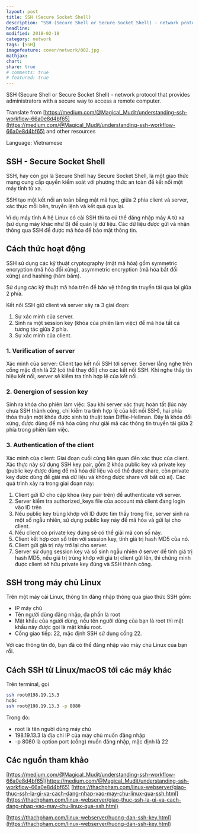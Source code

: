 ```yaml
---
layout: post
title: SSH (Secure Socket Shell)
description: "SSH (Secure Shell or Secure Socket Shell) - network protocol that provides administrators with a secure way to access a remote computer."
headline:
modified: 2018-02-18
category: network
tags: [SSH]
imagefeature: cover/network/002.jpg
mathjax:
chart:
share: true
# comments: true
# featured: true
---
```


SSH (Secure Shell or Secure Socket Shell) - network protocol that provides administrators with a secure way to access a remote computer.

Translate from [https://medium.com/@Magical_Mudit/understanding-ssh-workflow-66a0e8d4bf65](https://medium.com/@Magical_Mudit/understanding-ssh-workflow-66a0e8d4bf65) and other resources

Language: Vietnamese

## SSH - Secure Socket Shell

SSH, hay còn gọi là Secure Shell hay Secure Socket Shell, là một giao thức mạng cung cấp quyền kiểm soát với phương thức an toàn để kết nối một máy tính từ xa.

SSH tạo một kết nối an toàn bằng mật mã học, giữa 2 phía client và server, xác thực mỗi bên, truyền lệnh và kết quả qua lại.

Ví dụ máy tính A hệ Linux có cài SSH thì ta cú thể đăng nhập máy A từ xa (sử dụng máy khác như B) để quản lý dữ liệu. Các dữ liệu được gửi và nhận thông qua SSH đề được mã hóa để bảo mật thông tin.

## Cách thức hoạt động
SSH sử dụng các kỹ thuật cryptography (mật mã hóa) gồm symmetric encryption (mã hóa đối xừng), asymmetric encryption (mã hóa bất đối xừng) and hashing (hàm băm).

Sử dụng các kỹ thuật mã hóa trên để bảo vệ thông tin truyền tải qua lại giữa 2 phía.

Kết nối SSH giữ client và server xảy ra 3 giai đoạn:
1. Sự xác minh của server.
2. Sinh ra một session key (khóa của phiên làm việc) để mã hóa tất cả tương tác giữa 2 phía.
3. Sự xác minh của client.

### 1. Verification of server
Xác minh của server: Client tạo kết nối SSH tới server. Server lắng nghe trên cổng mặc định là 22 (có thể thay đổi) cho các kết nối SSH. Khi nghe thấy tín hiệu kết nối, server sẽ kiểm tra tính hợp lệ của kết nối.

### 2. Genergion of session key
Sinh ra khóa cho phiên làm việc: Sau khi server xác thực hoàn tất (lúc này chưa SSH thành công, chỉ kiểm tra tính hợp lệ của kết nối SSH), hai phía thỏa thuận một khóa được sinh từ thuật toán Diffie-Hellman. Đây là khóa đối xứng, được dùng để mã hóa cũng như giải mã các thông tin truyền tải giữa 2 phía trong phiên làm việc.

### 3. Authentication of the client
Xác minh của client: Giai đoạn cuối cùng liên quan đến xác thực của client. Xác thực này sử dụng SSH key pair, gồm 2 khóa public key và private key (public key được dùng để mã hóa dữ liệu và có thể được share, còn private key được dùng để giải mã dữ liệu và không được share với bất cứ ai). Các quá trình xảy ra trong giai đoạn này:
1. Client gửi ID cho cặp khóa (key pair trên) để authenticate với server.
2. Server kiểm tra authorized_keys file của account mà client đang login vào ID trên
3. Nếu public key trùng khớp với ID được tìm thấy trong file, server sinh ra một số ngẫu nhiên, sử dụng public key này để mã hóa và gửi lại cho client.
4. Nếu client có private key đúng sẽ có thể giải mã con số này.
5. Client kết hợp con số trên với session key, tính giá trị hash MD5 của nó.
6. Client gửi giá trị này trở lại cho server.
7. Server sử dụng session key và số sinh ngẫu nhiên ở server để tính giá trị hash MD5, nếu giá trị trùng khớp với giá trị client gửi lên, thì  chứng minh được client sở hữu private key đúng và SSH thành công.

## SSH trong máy chủ Linux
Trên một máy cài Linux, thông tin đăng nhập thông qua giao thức SSH gồm:

+ IP máy chủ
+ Tên người dùng đăng nhập, đa phần là root
+ Mật khẩu của người dùng, nếu tên người dùng của bạn là root thì mật khẩu này được gọi là mật khẩu root.
+ Cổng giao tiếp: 22, mặc định SSH sử dụng cổng 22.

Với các thông tin đó, bạn đã có thể đăng nhập vào máy chủ Linux của bạn rồi.

## Cách SSH từ Linux/macOS tới các máy khác
Trên terminal, gọi 
```bash
ssh root@198.19.13.3
hoặc
ssh root@198.19.13.3 -p 8080
```

Trong đó:
+ root là tên người dùng máy chủ
+ 198.19.13.3 là địa chỉ IP của máy chủ muốn đăng nhập
+ -p 8080 là option port (cổng) muốn đăng nhập, mặc định là 22

## Các nguồn tham khảo

[https://medium.com/@Magical_Mudit/understanding-ssh-workflow-66a0e8d4bf65](https://medium.com/@Magical_Mudit/understanding-ssh-workflow-66a0e8d4bf65)
[https://thachpham.com/linux-webserver/giao-thuc-ssh-la-gi-va-cach-dang-nhap-vao-may-chu-linux-qua-ssh.html](https://thachpham.com/linux-webserver/giao-thuc-ssh-la-gi-va-cach-dang-nhap-vao-may-chu-linux-qua-ssh.html)

[https://thachpham.com/linux-webserver/huong-dan-ssh-key.html](https://thachpham.com/linux-webserver/huong-dan-ssh-key.html)